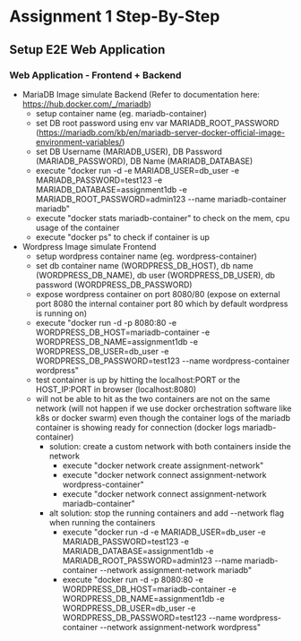 # Assignment 1 Step-By-Step

## Setup E2E Web Application

### Web Application - Frontend + Backend

- MariaDB Image simulate Backend (Refer to documentation here: https://hub.docker.com/_/mariadb)
  - setup container name (eg. mariadb-container)
  - set DB root password using env var MARIADB_ROOT_PASSWORD (https://mariadb.com/kb/en/mariadb-server-docker-official-image-environment-variables/)
  - set DB Username (MARIADB_USER), DB Password (MARIADB_PASSWORD), DB Name (MARIADB_DATABASE)
  - execute "docker run -d -e MARIADB_USER=db_user -e MARIADB_PASSWORD=test123 -e MARIADB_DATABASE=assignment1db -e MARIADB_ROOT_PASSWORD=admin123 --name mariadb-container mariadb"
  - execute "docker stats mariadb-container" to check on the mem, cpu usage of the container
  - execute "docker ps" to check if container is up
- Wordpress Image simulate Frontend
  - setup wordpress container name (eg. wordpress-container)
  - set db container name (WORDPRESS_DB_HOST), db name (WORDPRESS_DB_NAME), db user (WORDPRESS_DB_USER), db password (WORDPRESS_DB_PASSWORD)
  - expose wordpress container on port 8080/80 (expose on external port 8080 the internal container port 80 which by default wordpress is running on)
  - execute "docker run -d -p 8080:80 -e WORDPRESS_DB_HOST=mariadb-container -e WORDPRESS_DB_NAME=assignment1db -e WORDPRESS_DB_USER=db_user -e WORDPRESS_DB_PASSWORD=test123 --name wordpress-container wordpress"
  - test container is up by hitting the localhost:PORT or the HOST_IP:PORT in browser (localhost:8080)
  - will not be able to hit as the two containers are not on the same network (will not happen if we use docker orchestration software like k8s or docker swarm) even though the container logs of the mariadb container is showing ready for connection (docker logs mariadb-container)
    - solution: create a custom network with both containers inside the network
      - execute "docker network create assignment-network"
      - execute "docker network connect assignment-network wordpress-container"
      - execute "docker network connect assignment-network mariadb-container"
    - alt solution: stop the running containers and add --network flag when running the containers
      - execute "docker run -d -e MARIADB_USER=db_user -e MARIADB_PASSWORD=test123 -e MARIADB_DATABASE=assignment1db -e MARIADB_ROOT_PASSWORD=admin123 --name mariadb-container --network assignment-network mariadb"
      - execute "docker run -d -p 8080:80 -e WORDPRESS_DB_HOST=mariadb-container -e WORDPRESS_DB_NAME=assignment1db -e WORDPRESS_DB_USER=db_user -e WORDPRESS_DB_PASSWORD=test123 --name wordpress-container --network assignment-network wordpress"
